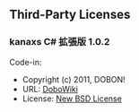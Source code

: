 ## Third-Party Licenses

### kanaxs C# 拡張版 1.0.2

Code-in:

 * Copyright (c) 2011, DOBON!
 * URL: [DoboWiki](https://wiki.dobon.net/index.php?free%2FkanaxsCSharp)
 * License: [New BSD License](http://wiki.dobon.net/index.php?free%2FkanaxsCSharp%2Flicense)
 